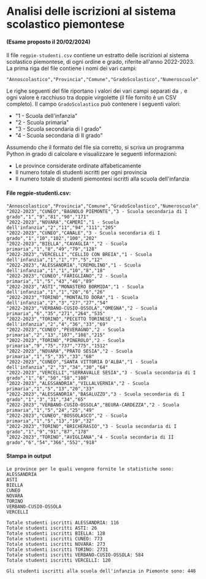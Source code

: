 # Analisi delle iscrizioni al sistema scolastico piemontese

#### (Esame proposto il 20/02/2024)

Il file `regpie-studenti.csv` contiene un estratto delle iscrizioni al sistema scolastico piemontese, di ogni ordine e grado, riferite all'anno 2022-2023. La prima riga del file contiene i nomi dei vari campi:

    "Annoscolastico","Provincia","Comune","GradoScolastico","Numeroscuole","Numtotclassi","Numtotiscrittifemmine","Numtotiscrittimaschi","Numtotaleiscritti"

Le righe seguenti del file riportano i valori dei vari campi separati da `,` e ogni valore è racchiuso tra doppie virgolette (il file fornito è un CSV completo). Il campo `GradoScolastico` può contenere i seguenti valori:

-    "1 - Scuola dell'infanzia" 
-    "2 - Scuola primaria"
-    "3 - Scuola secondaria di I grado" 
-    "4 - Scuola secondaria di II grado"

Assumendo che il formato del file sia corretto, si scriva un programma Python in grado di calcolare e visualizzare le seguenti informazioni:

-    Le province considerate ordinate alfabeticamente 
-    Il numero totale di studenti iscritti per ogni provincia 
-    Il numero totale di studenti piemontesi iscritti alla scuola dell'infanzia

#### File regpie-studenti.csv:

    "Annoscolastico","Provincia","Comune","GradoScolastico","Numeroscuole","Numtotclassi","Numtotiscrittifemmine","Numtotiscrittimaschi","Numtotaleiscritti"
    "2022-2023","CUNEO","BAGNOLO PIEMONTE","3 - Scuola secondaria di I grado","1","9","81","90","171"
    "2022-2023","NOVARA","CAMERI","1 - Scuola dell'infanzia","2","11","94","111","205"
    "2022-2023","CUNEO","CANALE","3 - Scuola secondaria di I grado","1","10","102","100","202"
    "2022-2023","BIELLA","CAVAGLIA'","2 - Scuola primaria","1","8","49","79","128"
    "2022-2023","VERCELLI","CELLIO CON BREIA","1 - Scuola dell'infanzia","1","1","7","5","12"
    "2022-2023","ALESSANDRIA","CREMOLINO","1 - Scuola dell'infanzia","1","1","10","8","18"
    "2022-2023","CUNEO","FARIGLIANO","2 - Scuola primaria","1","5","43","46","89"
    "2022-2023","ASTI","MONASTERO BORMIDA","1 - Scuola dell'infanzia","1","1","20","6","26"
    "2022-2023","TORINO","MONTALTO DORA","1 - Scuola dell'infanzia","2","3","27","27","54"
    "2022-2023","VERBANO-CUSIO-OSSOLA","OMEGNA","2 - Scuola primaria","6","35","271","264","535"
    "2022-2023","TORINO","PECETTO TORINESE","1 - Scuola dell'infanzia","2","4","36","33","69"
    "2022-2023","CUNEO","PEVERAGNO","2 - Scuola primaria","2","13","107","108","215"
    "2022-2023","TORINO","PINEROLO","2 - Scuola primaria","9","75","737","775","1512"
    "2022-2023","NOVARA","PRATO SESIA","2 - Scuola primaria","1","5","35","33","68"
    "2022-2023","CUNEO","SANTA VITTORIA D'ALBA","1 - Scuola dell'infanzia","2","3","34","30","64"
    "2022-2023","VERCELLI","SERRAVALLE SESIA","3 - Scuola secondaria di I grado","1","6","50","58","108"
    "2022-2023","ALESSANDRIA","VILLALVERNIA","2 - Scuola primaria","1","5","13","20","33"
    "2022-2023","ALESSANDRIA","BASALUZZO","3 - Scuola secondaria di I grado","1","3","31","34","65"
    "2022-2023","VERBANO-CUSIO-OSSOLA","BEURA-CARDEZZA","2 - Scuola primaria","1","5","24","25","49"
    "2022-2023","CUNEO","BOSSOLASCO","2 - Scuola primaria","1","5","13","19","32"
    "2022-2023","TORINO","BRICHERASIO","3 - Scuola secondaria di I grado","1","9","91","87","178"
    "2022-2023","TORINO","AVIGLIANA","4 - Scuola secondaria di II grado","6","54","366","552","918"

#### Stampa in output

    Le province per le quali vengono fornite le statistiche sono: 
    ALESSANDRIA
    ASTI
    BIELLA
    CUNEO
    NOVARA
    TORINO
    VERBANO-CUSIO-OSSOLA
    VERCELLI

    Totale studenti iscritti ALESSANDRIA: 116
    Totale studenti iscritti ASTI: 26
    Totale studenti iscritti BIELLA: 128
    Totale studenti iscritti CUNEO: 773
    Totale studenti iscritti NOVARA: 273
    Totale studenti iscritti TORINO: 2731
    Totale studenti iscritti VERBANO-CUSIO-OSSOLA: 584
    Totale studenti iscritti VERCELLI: 120

    Gli studenti iscritti alla scuola dell'infanzia in Piemonte sono: 448
